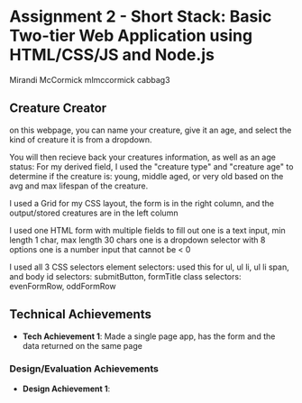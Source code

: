 Assignment 2 - Short Stack: Basic Two-tier Web Application using HTML/CSS/JS and Node.js  
===
Mirandi McCormick
mlmccormick
cabbag3

## Creature Creator
on this webpage, you can name your creature, give it an age, and select the kind of creature it is from a dropdown.

You will then recieve back your creatures information, as well as an age status:
    For my derived field, I used the "creature type" and "creature age" to determine if the creature is: young, middle aged, or very old based on the avg and max lifespan of the creature.

I used a Grid for my CSS layout, the form is in the right column, and the output/stored creatures are in the left column

I used one HTML form with multiple fields to fill out
    one is a text input, min length 1 char, max length 30 chars
    one is a dropdown selector with 8 options
    one is a number input that cannot be < 0

I used all 3 CSS selectors
    element selectors: used this for ul, ul li, ul li span, and body
    id selectors: submitButton, formTitle
    class selectors: evenFormRow, oddFormRow

## Technical Achievements
- **Tech Achievement 1**: Made a single page app, has the form and the data returned on the same page

### Design/Evaluation Achievements
- **Design Achievement 1**: 

